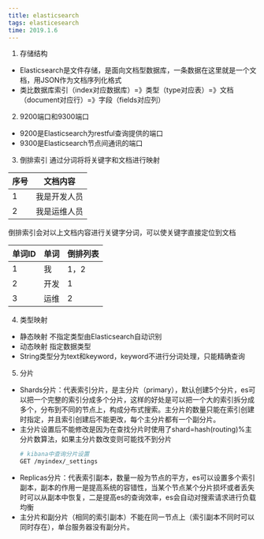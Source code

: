 ```yaml
---
title: elasticsearch
tags: elasticesearch
time: 2019.1.6
---
```

1. 存储结构
* Elasticsearch是文件存储，是面向文档型数据库，一条数据在这里就是一个文档，用JSON作为文档序列化格式
* 类比数据库索引（index对应数据库）=》类型（type对应表）=》文档（document对应行）=》字段（fields对应列）
2. 9200端口和9300端口
* 9200是Elasticsearch为restful查询提供的端口
* 9300是Elasticsearch节点间通讯的端口
3. 倒排索引
	通过分词将将关键字和文档进行映射
	

|  序号   | 文档内容    |
| --- | --- |
|  1   |  我是开发人员   |
|   2   |   我是运维人员  |

倒排索引会对以上文档内容进行关键字分词，可以使关键字直接定位到文档

|  单词ID   |  单词   |  倒排列表   |
| --- | --- | --- |
|  1   |  我   |  1，2   |
|   2  |   开发  |  1   |
|   3  |   运维  |  2   |

4. 类型映射
* 静态映射
  不指定类型由Elasticsearch自动识别
* 动态映射
  指定数据类型
* String类型分为text和keyword，keyword不进行分词处理，只能精确查询

5. 分片
* Shards分片：代表索引分片，是主分片（primary），默认创建5个分片，es可以把一个完整的索引分成多个分片，这样的好处是可以把一个大的索引拆分成多个，分布到不同的节点上，构成分布式搜索。主分片的数量只能在索引创建时指定，并且索引创建后不能更改，每个主分片都有一个副分片。
* 主分片设置后不能修改是因为在查找分片时使用了shard=hash(routing)%主分片数算法，如果主分片数改变则可能找不到分片
  ```bash
  # kibana中查询分片设置
  GET /myindex/_settings
  ```
* Replicas分片：代表索引副本，数量一般为节点的平方，es可以设置多个索引副本，副本的作用一是提高系统的容错性，当某个节点某个分片损坏或者丢失时可以从副本中恢复，二是提高es的查询效率，es会自动对搜索请求进行负载均衡
* 主分片和副分片（相同的索引副本）不能在同一节点上（索引副本不同时可以同时存在），单台服务器没有副分片。


